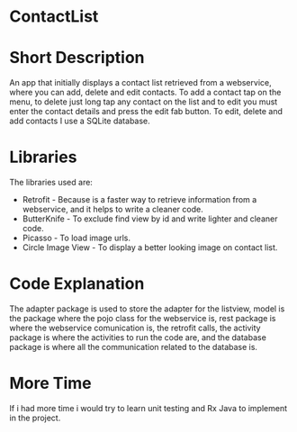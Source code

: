 # ContactList

# Short Description
An app that initially displays a contact list retrieved from a webservice, where you can add, delete and edit contacts.
To add a contact tap on the menu, to delete just long tap any contact on the list and to edit you must enter the contact details and press the edit fab button. To edit, delete and add contacts I use a SQLite database.

# Libraries
The libraries used are:
- Retrofit - Because is a faster way to retrieve information from a webservice, and it helps to write a cleaner code.
- ButterKnife - To exclude find view by id and write lighter and cleaner code.
- Picasso - To load image urls.
- Circle Image View - To display a better looking image on contact list.

# Code Explanation
The adapter package is used to store the adapter for the listview, model is the package where the pojo class for the webservice is, rest package is where the webservice comunication is, the retrofit calls, the activity package is where the activities to run the code are, and the database package is where all the communication related to the database is.

# More Time
If i had more time i would try to learn unit testing and Rx Java to implement in the project.
